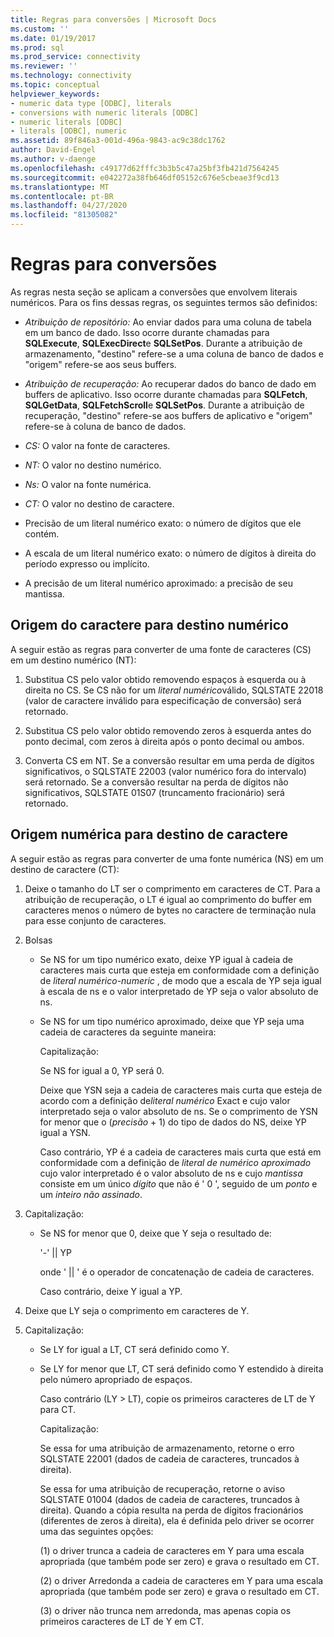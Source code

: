 ```yaml
---
title: Regras para conversões | Microsoft Docs
ms.custom: ''
ms.date: 01/19/2017
ms.prod: sql
ms.prod_service: connectivity
ms.reviewer: ''
ms.technology: connectivity
ms.topic: conceptual
helpviewer_keywords:
- numeric data type [ODBC], literals
- conversions with numeric literals [ODBC]
- numeric literals [ODBC]
- literals [ODBC], numeric
ms.assetid: 89f846a3-001d-496a-9843-ac9c38dc1762
author: David-Engel
ms.author: v-daenge
ms.openlocfilehash: c49177d62fffc3b3b5c47a25bf3fb421d7564245
ms.sourcegitcommit: e042272a38fb646df05152c676e5cbeae3f9cd13
ms.translationtype: MT
ms.contentlocale: pt-BR
ms.lasthandoff: 04/27/2020
ms.locfileid: "81305082"
---
```

# <a name="rules-for-conversions"></a>Regras para conversões
As regras nesta seção se aplicam a conversões que envolvem literais numéricos. Para os fins dessas regras, os seguintes termos são definidos:  
  
-   *Atribuição de repositório:* Ao enviar dados para uma coluna de tabela em um banco de dado. Isso ocorre durante chamadas para **SQLExecute**, **SQLExecDirect**e **SQLSetPos**. Durante a atribuição de armazenamento, "destino" refere-se a uma coluna de banco de dados e "origem" refere-se aos seus buffers.  
  
-   *Atribuição de recuperação:* Ao recuperar dados do banco de dado em buffers de aplicativo. Isso ocorre durante chamadas para **SQLFetch**, **SQLGetData**, **SQLFetchScroll**e **SQLSetPos**. Durante a atribuição de recuperação, "destino" refere-se aos buffers de aplicativo e "origem" refere-se à coluna de banco de dados.  
  
-   *CS:* O valor na fonte de caracteres.  
  
-   *NT:* O valor no destino numérico.  
  
-   *Ns:* O valor na fonte numérica.  
  
-   *CT:* O valor no destino de caractere.  
  
-   Precisão de um literal numérico exato: o número de dígitos que ele contém.  
  
-   A escala de um literal numérico exato: o número de dígitos à direita do período expresso ou implícito.  
  
-   A precisão de um literal numérico aproximado: a precisão de seu mantissa.  
  
## <a name="character-source-to-numeric-target"></a>Origem do caractere para destino numérico  
 A seguir estão as regras para converter de uma fonte de caracteres (CS) em um destino numérico (NT):  
  
1.  Substitua CS pelo valor obtido removendo espaços à esquerda ou à direita no CS. Se CS não for um *literal numérico*válido, SQLSTATE 22018 (valor de caractere inválido para especificação de conversão) será retornado.  
  
2.  Substitua CS pelo valor obtido removendo zeros à esquerda antes do ponto decimal, com zeros à direita após o ponto decimal ou ambos.  
  
3.  Converta CS em NT. Se a conversão resultar em uma perda de dígitos significativos, o SQLSTATE 22003 (valor numérico fora do intervalo) será retornado. Se a conversão resultar na perda de dígitos não significativos, SQLSTATE 01S07 (truncamento fracionário) será retornado.  
  
## <a name="numeric-source-to-character-target"></a>Origem numérica para destino de caractere  
 A seguir estão as regras para converter de uma fonte numérica (NS) em um destino de caractere (CT):  
  
1.  Deixe o tamanho do LT ser o comprimento em caracteres de CT. Para a atribuição de recuperação, o LT é igual ao comprimento do buffer em caracteres menos o número de bytes no caractere de terminação nula para esse conjunto de caracteres.  
  
2.  Bolsas  
  
    -   Se NS for um tipo numérico exato, deixe YP igual à cadeia de caracteres mais curta que esteja em conformidade com a definição de *literal numérico-numeric* , de modo que a escala de YP seja igual à escala de ns e o valor interpretado de YP seja o valor absoluto de ns.  
  
    -   Se NS for um tipo numérico aproximado, deixe que YP seja uma cadeia de caracteres da seguinte maneira:  
  
         Capitalização:  
  
         Se NS for igual a 0, YP será 0.  
  
         Deixe que YSN seja a cadeia de caracteres mais curta que esteja de acordo com a definição de*literal numérico* Exact e cujo valor interpretado seja o valor absoluto de ns. Se o comprimento de YSN for menor que o (*precisão* + 1) do tipo de dados do NS, deixe YP igual a YSN.  
  
         Caso contrário, YP é a cadeia de caracteres mais curta que está em conformidade com a definição de *literal de numérico aproximado* cujo valor interpretado é o valor absoluto de ns e cujo *mantissa* consiste em um único *dígito* que não é ' 0 ', seguido de um *ponto* e um *inteiro não assinado*.  
  
3.  Capitalização:  
  
    -   Se NS for menor que 0, deixe que Y seja o resultado de:  
  
         '-'  &#124;&#124; YP  
  
         onde ' &#124;&#124; ' é o operador de concatenação de cadeia de caracteres.  
  
         Caso contrário, deixe Y igual a YP.  
  
4.  Deixe que LY seja o comprimento em caracteres de Y.  
  
5.  Capitalização:  
  
    -   Se LY for igual a LT, CT será definido como Y.  
  
    -   Se LY for menor que LT, CT será definido como Y estendido à direita pelo número apropriado de espaços.  
  
         Caso contrário (LY > LT), copie os primeiros caracteres de LT de Y para CT.  
  
         Capitalização:  
  
         Se essa for uma atribuição de armazenamento, retorne o erro SQLSTATE 22001 (dados de cadeia de caracteres, truncados à direita).  
  
         Se essa for uma atribuição de recuperação, retorne o aviso SQLSTATE 01004 (dados de cadeia de caracteres, truncados à direita). Quando a cópia resulta na perda de dígitos fracionários (diferentes de zeros à direita), ela é definida pelo driver se ocorrer uma das seguintes opções:  
  
         (1) o driver trunca a cadeia de caracteres em Y para uma escala apropriada (que também pode ser zero) e grava o resultado em CT.  
  
         (2) o driver Arredonda a cadeia de caracteres em Y para uma escala apropriada (que também pode ser zero) e grava o resultado em CT.  
  
         (3) o driver não trunca nem arredonda, mas apenas copia os primeiros caracteres de LT de Y em CT.
